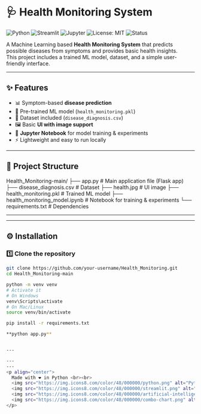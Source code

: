 # 🩺 Health Monitoring System

![Python](https://img.shields.io/badge/Python-3.8+-blue?logo=python)
![Streamlit](https://img.shields.io/badge/Framework-Streamlit-red?logo=streamlit)
![Jupyter](https://img.shields.io/badge/Notebook-Jupyter-orange?logo=jupyter)
![License: MIT](https://img.shields.io/badge/License-MIT-green)
![Status](https://img.shields.io/badge/Status-Active-success)

A Machine Learning based **Health Monitoring System** that predicts possible diseases from symptoms and provides basic health insights.  
This project includes a trained ML model, dataset, and a simple user-friendly interface.

---

## ✨ Features
- 📊 Symptom-based **disease prediction**
- 🤖 Pre-trained ML model (`health_monitoring.pkl`)
- 📂 Dataset included (`disease_diagnosis.csv`)
- 🖼️ Basic **UI with image support**
- 📒 **Jupyter Notebook** for model training & experiments
- ⚡ Lightweight and easy to run locally

---

## 📂 Project Structure
Health_Monitoring-main/
├── app.py                         # Main application file (Flask app)
├── disease_diagnosis.csv          # Dataset
├── health.jpg                     # UI image
├── health_monitoring.pkl          # Trained ML model
├── health_monitoring_model.ipynb  # Notebook for training & experiments
└── requirements.txt               # Dependencies

---


---

## ⚙️ Installation

### 1️⃣ Clone the repository
```bash
git clone https://github.com/your-username/Health_Monitoring.git
cd Health_Monitoring-main

python -m venv venv
# Activate it
# On Windows
venv\Scripts\activate
# On Mac/Linux
source venv/bin/activate

pip install -r requirements.txt

**python app.py**


---

---
---
<p align="center">
  Made with ❤️ in Python <br><br>
  <img src="https://img.icons8.com/color/48/000000/python.png" alt="Python"/>
  <img src="https://img.icons8.com/color/48/000000/streamlit.png" alt="Streamlit"/>
  <img src="https://img.icons8.com/color/48/000000/artificial-intelligence.png" alt="Machine Learning"/>
  <img src="https://img.icons8.com/color/48/000000/combo-chart.png" alt="Data Science"/>
</p>

